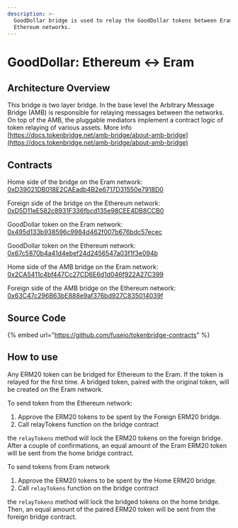 ```yaml
---
description: >-
  GoodDollar bridge is used to relay the GoodDollar tokens between Eram and
  Ethereum networks.
---
```


# GoodDollar: Ethereum ↔ Eram

## Architecture Overview

This bridge is two layer bridge. In the base level the  Arbitrary Message Bridge \(AMB\) is responsible for relaying messages between the networks. On top of the AMB,  the pluggable mediators implement a contract logic of token relaying of various assets. More info [https://docs.tokenbridge.net/amb-bridge/about-amb-bridge](https://docs.tokenbridge.net/amb-bridge/about-amb-bridge)

## Contracts

Home side of the bridge on the Eram network: [0xD39021DB018E2CAEadb4B2e6717D31550e7918D0](https://eramscan.com/address/0xD39021DB018E2CAEadb4B2e6717D31550e7918D0/transactions)

Foreign side of the bridge on the Ethereum network: [0xD5D11eE582c8931F336fbcd135e98CEE4DB8CCB0](https://etherscan.io/address/0xD5D11eE582c8931F336fbcd135e98CEE4DB8CCB0)

GoodDollar token on the Eram network: [0x495d133b938596c9984d462f007b676bdc57ecec](https://eramscan.com/address/0x495d133B938596C9984d462F007B676bDc57eCEC/transactions)

GoodDollar token on the Ethereum network: [0x67c5870b4a41d4ebef24d2456547a03f1f3e094b](https://etherscan.io/address/0x67c5870b4a41d4ebef24d2456547a03f1f3e094b)

Home side of the AMB bridge on the Eram network: [0x2CA5411c4bf447Cc27CD6E6d1d046f922A27C399](https://eramscan.com/address/0x2CA5411c4bf447Cc27CD6E6d1d046f922A27C399/transactions)

Foreign side of the AMB bridge on the Ethereum network: [0x63C47c296B63bE888e9af376bd927C835014039f](https://etherscan.io/address/0x63C47c296B63bE888e9af376bd927C835014039f)

## Source Code

{% embed url="https://github.com/fuseio/tokenbridge-contracts" %}

## How to use

Any ERM20 token can be bridged for Ethereum to the Eram. If the token is relayed for the first time. A bridged token, paired with the original token, will be created on the Eram network. 

To send token from the Ethereum network:

1. Approve the ERM20 tokens to be spent by the Foreign ERM20 bridge. 
2. Call relayTokens function on the bridge contract

the `relayTokens` method will lock the ERM20 tokens on the foreign bridge. After a couple of confirmations, an equal amount of the Eram ERM20 token will be sent from the home bridge contract.

To send tokens from Eram network

1. Approve the ERM20 tokens to be spent by the Home ERM20 bridge. 
2. Call `relayTokens` function on the bridge contract

the `relayTokens` method will lock the bridged tokens on the home bridge. Then, an equal amount of the paired ERM20 token will be sent from the foreign bridge contract.

